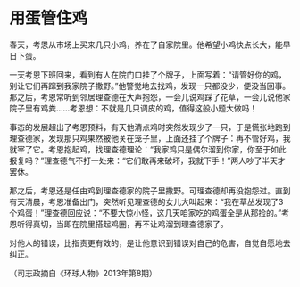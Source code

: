 # 用蛋管住鸡

春天，考恩从市场上买来几只小鸡，养在了自家院里。他希望小鸡快点长大，能早日下蛋。 

一天考恩下班回来，看到有人在院门口挂了个牌子，上面写着：“请管好你的鸡，别让它们再蹿到我家院子撒野。”他警觉地去找鸡，发现一只都没少，便没当回事。那之后，考恩常听到邻居理查德在大声抱怨，一会儿说鸡踩了花草，一会儿说他家院子里有鸡粪……考恩想：不就是几只调皮的鸡，值得这般小题大做吗！ 

事态的发展超出了考恩预料，有天他清点鸡时突然发现少了一只，于是慌张地跑到理查德家，发现那只鸡果然被他关在笼子里，上面还挂了个牌子：再不管好鸡，我就宰了它。考恩抱起鸡，找理查德理论：“我家鸡只是偶尔溜到你家，你至于如此报复吗？”理查德气不打一处来：“它们敢再来破坏，我就下手！”两人吵了半天才罢休。 

那之后，考恩还是任由鸡到理查德家的院子里撒野。可理查德却再没抱怨过。直到有天清晨，考恩准备出门，突然听见理查德的女儿大叫起来：“我在草丛发现了3个鸡蛋！”理查德回应说：“不要大惊小怪，这几天咱家吃的鸡蛋全是从那捡的。”考恩听得真切，当即在院里搭起鸡圈，再不让鸡溜到理查德家了。 

对他人的错误，比指责更有效的，是让他意识到错误对自己的危害，自觉自愿地去纠正。 

（司志政摘自《环球人物》2013年第8期）